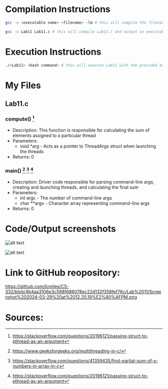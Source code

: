 # Compilation Instructions

```bash
gcc -o <executable name> <filename> -lm # this will compile the filename and return an executable with the executable name

gcc -o Lab11 Lab11.c # this will compile Lab11.c and output an executable called Lab11
```

# Execution Instructions

```bash
./<Lab11> <bash command> # this will execute Lab11 with the provided bash command
```

# My Files

## Lab11.c

### compute() [^3]

* Description: This function is responsible for calculating the sum of elements assigned to a particular thread
* Parameters:
    * void *arg - Acts as a pointer to ThreadArgs struct when launching the threads
* Returns: 0

### main() [^1] [^2] [^3]

* Description: Driver code responsible for parsing command-line args, creating and launching threads, and calculating the final sum
* Parameters:
    * int argc - The number of command-line args
    * char **argv - Character array representing command-line args
* Returns: 0

# Code/Output screenshots

![alt text](https://github.com/lcmiles/CS-332/blob/main/Lab%2011/Screenshot%202024-03-29%20at%2012.19.02%E2%80%AFPM.png?raw=true)

![alt text](https://github.com/lcmiles/CS-332/blob/main/Lab%2011/Screenshot%202024-03-29%20at%2012.20.19%E2%80%AFPM.png?raw=true)

# Link to GitHub reopository:

https://github.com/lcmiles/CS-332/blob/4b4aa3106e3c598f686078ec22d132f358fef76c/Lab%2011/Screenshot%202024-03-29%20at%2012.20.19%E2%80%AFPM.png

# Sources:

[^1]: https://www.geeksforgeeks.org/multithreading-in-c/

[^2]: https://stackoverflow.com/questions/41359435/find-partial-sum-of-x-numbers-in-array-in-c

[^3]: https://stackoverflow.com/questions/20196121/passing-struct-to-pthread-as-an-argument